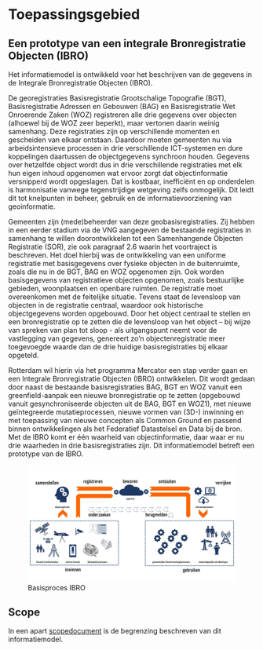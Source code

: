 # Toepassingsgebied

##  Een prototype van een integrale Bronregistratie Objecten (IBRO)
Het informatiemodel is ontwikkeld voor het beschrijven van de gegevens in de Integrale Bronregistratie Objecten (IBRO).

De georegistraties Basisregistratie Grootschalige Topografie (BGT), Basisregistratie Adressen en
Gebouwen (BAG) en Basisregistratie Wet Onroerende Zaken (WOZ) registreren alle drie
gegevens over objecten (alhoewel bij de WOZ zeer beperkt), maar vertonen daarin weinig samenhang. Deze registraties zijn op verschillende
momenten en gescheiden van elkaar ontstaan. Daardoor moeten gemeenten nu via arbeidsintensieve
processen in drie verschillende ICT-systemen en dure koppelingen daartussen de objectgegevens
synchroon houden. Gegevens over hetzelfde object wordt dus in drie verschillende registraties met elk hun eigen
inhoud opgenomen wat ervoor zorgt dat objectinformatie versnipperd wordt opgeslagen. Dat is
kostbaar, inefficiënt en op onderdelen is harmonisatie vanwege tegenstrijdige wetgeving zelfs
onmogelijk. Dit  leidt dit tot knelpunten in beheer, gebruik en de informatievoorziening van geoinformatie.

Gemeenten zijn (mede)beheerder van deze geobasisregistraties. Zij hebben in een eerder stadium via
de VNG aangegeven de bestaande registraties in samenhang te willen doorontwikkelen tot een
Samenhangende Objecten Registratie (SOR), zie ook paragraaf 2.6 waarin het voortraject is
beschreven. Het doel hierbij was de ontwikkeling van een uniforme registratie met basisgegevens over
fysieke objecten in de buitenruimte, zoals die nu in de BGT, BAG en WOZ opgenomen zijn. Ook
worden basisgegevens van registratieve objecten opgenomen, zoals bestuurlijke gebieden,
woonplaatsen en openbare ruimten. De registratie moet overeenkomen met de feitelijke situatie.
Tevens staat de levensloop van objecten in de registratie centraal, waardoor ook historische
objectgegevens worden opgebouwd. Door het object centraal te stellen en een bronregistratie op te
zetten die de levensloop van het object – bij wijze van spreken van plan tot sloop - als uitgangspunt
neemt voor de vastlegging van gegevens, genereert zo’n objectenregistratie meer toegevoegde
waarde dan de drie huidige basisregistraties bij elkaar opgeteld.

Rotterdam wil hierin via het programma Mercator een stap verder gaan en een Integrale
Bronregistratie Objecten (IBRO) ontwikkelen. Dit wordt gedaan door naast de bestaande
basisregistraties BAG, BGT en WOZ vanuit een greenfield-aanpak een nieuwe bronregistratie op te
zetten (opgebouwd vanuit gesynchroniseerde objecten uit de BAG, BGT en WOZ1), met nieuwe
geïntegreerde mutatieprocessen, nieuwe vormen van (3D-) inwinning en met toepassing van nieuwe
concepten als Common Ground en passend binnen ontwikkelingen als het Federatief Datastelsel en
Data bij de bron.
Met de IBRO komt er één waarheid van objectinformatie, daar waar er nu drie waarheden in drie
basisregistraties zijn. 
Dit informatiemodel betreft een prototype van de IBRO.

<figure>
    <img src="media/basisproces_IBRO.jpg">
    <figcaption>Basisproces IBRO</figcaption>
</figure>


## Scope
In een apart [scopedocument](https://geonovum.github.io/ibro-scope/) is de begrenzing beschreven van dit informatiemodel.